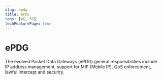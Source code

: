 ```yaml
---
slug: epdg
title: ePDG
tags: [4G, 5G]
techFeaturePage: true
---
```


# ePDG

The evolved Packet Data Gateways (ePDG) general responsibilities include IP address management, support for MIP (Mobile IP), QoS enforcement, lawful intercept and security.
